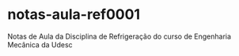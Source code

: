 # notas-aula-ref0001
Notas de Aula da Disciplina de Refrigeração do curso de Engenharia Mecânica da Udesc
